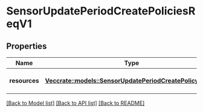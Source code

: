 # SensorUpdatePeriodCreatePoliciesReqV1

## Properties

Name | Type | Description | Notes
------------ | ------------- | ------------- | -------------
**resources** | [**Vec<crate::models::SensorUpdatePeriodCreatePolicyReqV1>**](sensor_update.CreatePolicyReqV1.md) | A collection of policies to create |

[[Back to Model list]](./README.md#documentation-for-models) [[Back to API list]](./README.md#documentation-for-api-endpoints) [[Back to README]](../README.md)
